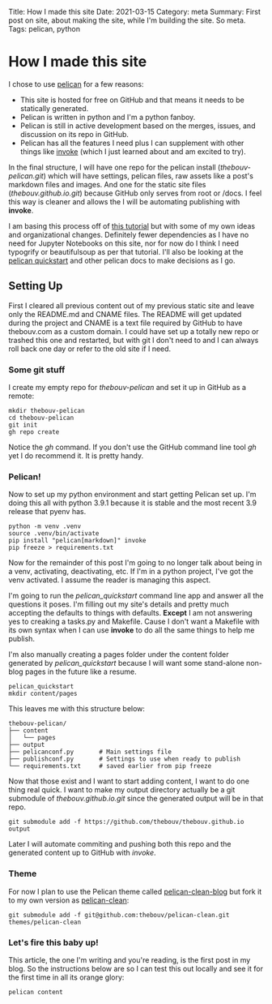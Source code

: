 Title: How I made this site
Date: 2021-03-15
Category: meta
Summary: First post on site, about making the site, while I'm building the site. So meta.
Tags: pelican, python

# How I made this site

I chose to use [pelican](https://getpelican.org/) for a few reasons:

* This site is hosted for free on GitHub and that means it needs to be statically generated. 
* Pelican is written in python and I'm a python fanboy.
* Pelican is still in active development based on the merges, issues, and discussion on its repo in GitHub.
* Pelican has all the features I need plus I can supplement with other things like [invoke](http://www.pyinvoke.org/) (which I just learned about and am excited to try).

In the final structure, I will have one repo for the pelican install (*thebouv-pelican.git*) which will have settings, pelican files, raw assets like a post's markdown files and images. And one for the static site files (*thebouv.github.io.git*) because GitHub only serves from root or /docs. I feel this way is cleaner and allows the I will be automating publishing with **invoke**.

I am basing this process off of [this tutorial](https://randlow.github.io/posts/python/create-pelican-blog/) but with some of my own ideas and organizational changes. Definitely fewer dependencies as I have no need for Jupyter Notebooks on this site, nor for now do I think I need typogrify or beautifulsoup as per that tutorial. I'll also be looking at the [pelican quickstart](https://docs.getpelican.com/en/latest/install.html) and other pelican docs to make decisions as I go.

## Setting Up

First I cleared all previous content out of my previous static site and leave only the README.md and CNAME files. The README will get updated during the project and CNAME is a text file required by GitHub to have thebouv.com as a custom domain.  I could have set up a totally new repo or trashed this one and restarted, but with git I don't need to and I can always roll back one day or refer to the old site if I need.

### Some git stuff

I create my empty repo for *thebouv-pelican* and set it up in GitHub as a remote:

    mkdir thebouv-pelican
    cd thebouv-pelican
    git init
    gh repo create

Notice the *gh* command. If you don't use the GitHub command line tool *gh* yet I do recommend it. It is pretty handy.

### Pelican!

Now to set up my python environment and start getting Pelican set up.  I'm doing this all with python 3.9.1 because it is stable and the most recent 3.9 release that pyenv has.

    python -m venv .venv
    source .venv/bin/activate
    pip install "pelican[markdown]" invoke
    pip freeze > requirements.txt

Now for the remainder of this post I'm going to no longer talk about being in a venv, activating, deactivating, etc. If I'm in a python project, I've got the venv activated. I assume the reader is managing this aspect.

I'm going to run the *pelican_quickstart* command line app and answer all the questions it poses. I'm filling out my site's details and pretty much accepting the defaults to things with defaults. **Except** I am not answering yes to creaking a tasks.py and Makefile. Cause I don't want a Makefile with its own syntax when I can use **invoke** to do all the same things to help me publish.

I'm also manually creating a pages folder under the content folder generated by *pelican_quickstart* because I will want some stand-alone non-blog pages in the future like a resume.

    pelican_quickstart
    mkdir content/pages

This leaves me with this structure below:

    thebouv-pelican/
    ├── content
    │   └── pages
    ├── output
    ├── pelicanconf.py       # Main settings file
    ├── publishconf.py       # Settings to use when ready to publish
    └── requirements.txt     # saved earlier from pip freeze

Now that those exist and I want to start adding content, I want to do one thing real quick. I want to make my output directory actually be a git submodule of *thebouv.github.io.git* since the generated output will be in that repo.

    git submodule add -f https://github.com/thebouv/thebouv.github.io output

Later I will automate commiting and pushing both this repo and the generated content up to GitHub with *invoke*.

### Theme

For now I plan to use the Pelican theme called [pelican-clean-blog](https://github.com/gilsondev/pelican-clean-blog) but fork it to my own version as [pelican-clean](https://github.com/thebouv/pelican-clean):

    git submodule add -f git@github.com:thebouv/pelican-clean.git themes/pelican-clean

### Let's fire this baby up!

This article, the one I'm writing and you're reading, is the first post in my blog. So the instructions below are so I can test this out locally and see it for the first time in all its orange glory:

    pelican content



